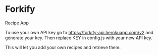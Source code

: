 # Forkify
Recipe App

To use your own API key go to https://forkify-api.herokuapp.com/v2 and generate your key.
Then replace KEY in config.js with your new API key.

This will let you add your own recipes and retrieve them.
